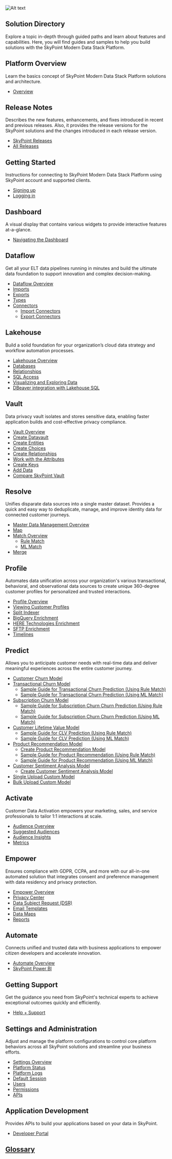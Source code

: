 ![Alt text](https://github.com/skypointcloud/platform/blob/master/docs/doc_snippets/WelcomeImage.png?raw=true)<br/>## Solution DirectoryExplore a topic in-depth through guided paths and learn about features and capabilities. Here, you will find guides and samples to help you build solutions with the SkyPoint Modern Data Stack Platform.## Platform OverviewLearn the basics concept of SkyPoint Modern Data Stack Platform solutions and architecture.- [Overview](overview.md)## Release NotesDescribes the new features, enhancements, and fixes introduced in recent and previous releases. Also, it provides the release versions for the SkyPoint solutions and the changes introduced in each release version.- [SkyPoint Releases](skypointreleases.md)- [All Releases](AllReleases.md)## Getting StartedInstructions for connecting to SkyPoint Modern Data Stack Platform using SkyPoint account and supported clients.- [Signing up](signup.md)- [Logging in](login.md)## DashboardA visual display that contains various widgets to provide interactive features at-a-glance.- [Navigating the Dashboard](home.md)## DataflowGet all your ELT data pipelines running in minutes and build the ultimate data foundation to support innovation and complex decision-making.- [Dataflow Overview](dataflows.md)- [Imports](imports.md)- [Exports](exports.md)- [Types](types.md)- [Connectors](connectors.md)    - [Import Connectors](importconnectors.md)    - [Export Connectors](exportconnectors.md)## LakehouseBuild a solid foundation for your organization’s cloud data strategy and workflow automation processes.- [Lakehouse Overview](lakehouse.md)- [Databases](entities.md)- [Relationships](relationships.md)- [SQL Access](lakehousesql.md)- [Visualizing and Exploring Data](visualizing.md)- [DBeaver integration with Lakehouse SQL](DBeaverIntegration.md)## VaultData privacy vault isolates and stores sensitive data, enabling faster application builds and cost-effective privacy compliance.- [Vault Overview](vault.md)- [Create Datavault](createdatavault.md)- [Create Entities](vault-entities.md)- [Create Choices](vault-choices.md)- [Create Relationships](vault-relationships.md)- [Work with the Attributes](vault-attributes.md)- [Create Keys](vault-keys.md)- [Add Data](vault-data.md)- [Compare SkyPoint Vault](compareskypointvault.md)## ResolveUnifies disparate data sources into a single master dataset. Provides a quick and easy way to deduplicate, manage, and improve identity data for connected customer journeys.- [Master Data Management Overview](stitch.md)- [Map](map.md)- [Match Overview](match.md)    - [Rule Match](rulematch.md)    - [ML Match](mlmatch.md)- [Merge](merge.md)## ProfileAutomates data unification across your organization's various transactional, behavioral, and observational data sources to create unique 360-degree customer profiles for personalized and trusted interactions.- [Profile Overview](profiles.md)- [Viewing Customer Profiles](customerprofiles.md)- [Split Indexer](splitindexer.md)- [BigQuery Enrichment](bigQuery_enrichment.md)- [HERE Technologies Enrichment](bigQuery_enrichment.md)- [SFTP Enrichment](sftp_enrichment.md)- [Timelines](timelines.md)## PredictAllows you to anticipate customer needs with real-time data and deliver meaningful experiences across the entire customer journey.- [Customer Churn Model](CustomerchurnOverview.md)- [Transactional Churn Model](CustomerchurnTransactional.md)    - [Sample Guide for Transactional Churn Prediction (Using Rule Match)](sampleguiderulemethod.md)    - [Sample Guide for Transactional Churn Prediction (Using ML Match)](sampleguide.md)- [Subscription Churn Model](CustomerchurnSubscription.md)    - [Sample Guide for Subscription Churn Churn Prediction (Using Rule Match)](ampleguideforsubscriptionchurnrulemethod.md)    - [Sample Guide for Subscription Churn Churn Prediction (Using ML Match)](sampleguideforsubscriptionchurn.md)- [Customer Lifetime Value Model](clvmodel.md)    - [Sample Guide for CLV Prediction (Using Rule Match)](sampleguideforclvrulemethod.md)    - [Sample Guide for CLV Prediction (Using ML Match)](sampleguideforclv.md)- [Product Recommendation Model](productrecommendationmodel.md)    - [Create Product Recommendation Model](Productrecommendationprocess.md)    - [Sample Guide for Product Recommendation (Using Rule Match)](sampleguideforproductrecommendationrulemethod.md)    - [Sample Guide for Product Recommendation (Using ML Match)](sampleguideforproductrecommendation.md)- [Customer Sentiment Analysis Model](CustomerSentimentOverview.md)    - [Create Customer Sentiment Analysis Model](CustomerSentimentanalysis.md)- [Single Upload Custom Model](singleupload.md)- [Bulk Upload Custom Model](bulkupload.md)## ActivateCustomer Data Activation empowers your marketing, sales, and service professionals to tailor 1:1 interactions at scale.- [Audience Overview](audiences.md)- [Suggested Audiences](suggestedaudiences.md)- [Audience Insights](audienceinsights.md)- [Metrics](metrics.md)## EmpowerEnsures compliance with GDPR, CCPA, and more with our all-in-one automated solution that integrates consent and preference management with data residency and privacy protection.- [Empower Overview](privacyoverview.md)- [Privacy Center](privacycenter.md)- [Data Subject Request (DSR)](datasubjectrequest.md)- [Email Templates](privacytemplates.md)- [Data Maps](datamaps.md)- [Reports](privacyreports.md)## AutomateConnects unified and trusted data with business applications to empower citizen developers and accelerate innovation.- [Automate Overview](automate.md)- [SkyPoint Power BI](skypointpowerbi.md)## Getting SupportGet the guidance you need from SkyPoint's technical experts to achieve exceptional outcomes quickly and efficiently.- [Help + Support](help+support.md)## Settings and AdministrationAdjust and manage the platform configurations to control core platform behaviors across all SkyPoint solutions and streamline your business efforts.- [Settings Overview](settings.md)- [Platform Status](notifications.md)- [Platform Logs](activity-stream.md)- [Default Session](sessiondefaults.md)- [Users](security.md)- [Permissions](Permissions.md)- [APIs](PlatformApi.md)## Application DevelopmentProvides APIs to build your applications based on your data in SkyPoint.- [Developer Portal](api.md)## [Glossary](glossary.md)